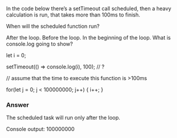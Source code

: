 In the code below there’s a setTimeout call scheduled, then a heavy calculation is run, that takes more than 100ms to finish.

When will the scheduled function run?

After the loop.
Before the loop.
In the beginning of the loop.
What is console.log going to show?

let i = 0;

setTimeout(() => console.log(i), 100); // ?

// assume that the time to execute this function is >100ms

for(let j = 0; j < 100000000; j++) {
  i++;
}

### Answer
The scheduled task will run only after the loop.

Console output:
100000000